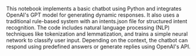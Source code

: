 This notebook implements a basic chatbot using Python and integrates OpenAI's GPT model for generating dynamic responses. It also uses a traditional rule-based system with an intents.json file for structured intent recognition. The code includes natural language processing (NLP) techniques like tokenization and lemmatization, and trains a simple neural network to classify user input. Depending on the context, the chatbot can respond using predefined answers or generate replies using OpenAI's API.
